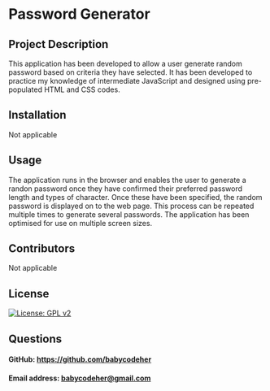 # Password Generator

## Project Description
This application has been developed to allow a user generate random password based on criteria they have selected. It has been developed to practice my knowledge of intermediate JavaScript and designed using pre-populated HTML and CSS codes.

## Installation
Not applicable

## Usage
The application runs in the browser and enables the user to generate a randon password once they have confirmed their preferred password length and types of character. Once these have been specified, the random password is displayed on to the web page. This process can be repeated multiple times to generate several passwords. The application has been optimised for use on multiple screen sizes.

## Contributors
Not applicable

## License
[![License: GPL v2](https://img.shields.io/badge/License-GPL_v2-blue.svg)](https://www.gnu.org/licenses/old-licenses/gpl-2.0.en.html)

## Questions
#### GitHub: https://github.com/babycodeher
#### Email address: babycodeher@gmail.com